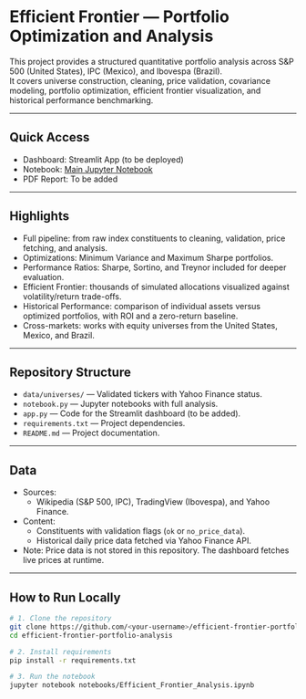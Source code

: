 # Efficient Frontier — Portfolio Optimization and Analysis

This project provides a structured quantitative portfolio analysis across S&P 500 (United States), IPC (Mexico), and Ibovespa (Brazil).  
It covers universe construction, cleaning, price validation, covariance modeling, portfolio optimization, efficient frontier visualization, and historical performance benchmarking.  

---

## Quick Access
- Dashboard: Streamlit App (to be deployed)  
- Notebook: [Main Jupyter Notebook](./notebooks/Efficient_Frontier_Analysis.ipynb)  
- PDF Report: To be added  

---

## Highlights
- Full pipeline: from raw index constituents to cleaning, validation, price fetching, and analysis.  
- Optimizations: Minimum Variance and Maximum Sharpe portfolios.  
- Performance Ratios: Sharpe, Sortino, and Treynor included for deeper evaluation.  
- Efficient Frontier: thousands of simulated allocations visualized against volatility/return trade-offs.  
- Historical Performance: comparison of individual assets versus optimized portfolios, with ROI and a zero-return baseline.  
- Cross-markets: works with equity universes from the United States, Mexico, and Brazil.  

---

## Repository Structure
- `data/universes/` — Validated tickers with Yahoo Finance status.  
- `notebook.py` — Jupyter notebooks with full analysis.  
- `app.py` — Code for the Streamlit dashboard (to be added).  
- `requirements.txt` — Project dependencies.  
- `README.md` — Project documentation.

---

## Data
- Sources:  
  - Wikipedia (S&P 500, IPC), TradingView (Ibovespa), and Yahoo Finance.  
- Content:  
  - Constituents with validation flags (`ok` or `no_price_data`).  
  - Historical daily price data fetched via Yahoo Finance API.  
- Note: Price data is not stored in this repository. The dashboard fetches live prices at runtime.  

---

## How to Run Locally
```bash
# 1. Clone the repository
git clone https://github.com/<your-username>/efficient-frontier-portfolio-analysis.git
cd efficient-frontier-portfolio-analysis

# 2. Install requirements
pip install -r requirements.txt

# 3. Run the notebook
jupyter notebook notebooks/Efficient_Frontier_Analysis.ipynb

